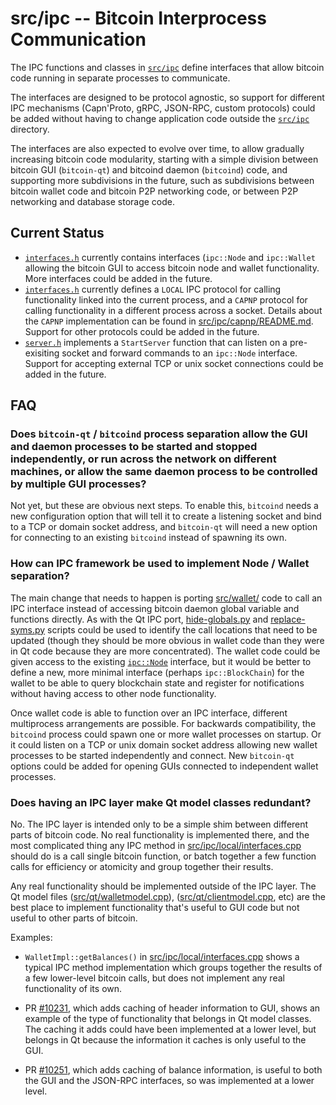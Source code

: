 src/ipc -- Bitcoin Interprocess Communication
=============================================

The IPC functions and classes in [`src/ipc`](.) define interfaces that allow
bitcoin code running in separate processes to communicate.

The interfaces are designed to be protocol agnostic, so support for different
IPC mechanisms (Capn'Proto, gRPC, JSON-RPC, custom protocols) could be added
without having to change application code outside the [`src/ipc`](.) directory.

The interfaces are also expected to evolve over time, to allow gradually
increasing bitcoin code modularity, starting with a simple division between
bitcoin GUI (`bitcoin-qt`) and bitcoind daemon (`bitcoind`) code, and
supporting more subdivisions in the future, such as subdivisions between
bitcoin wallet code and bitcoin P2P networking code, or between P2P networking
and database storage code.

Current Status
--------------

* [`interfaces.h`](interfaces.h) currently contains interfaces (`ipc::Node` and
  `ipc::Wallet` allowing the bitcoin GUI to access bitcoin node and wallet
  functionality. More interfaces could be added in the future.
* [`interfaces.h`](interfaces.h) currently defines a `LOCAL` IPC protocol for
  calling functionality linked into the current process, and a `CAPNP` protocol
  for calling functionality in a different process across a socket. Details
  about the `CAPNP` implementation can be found in
  [src/ipc/capnp/README.md](capnp/README.md). Support for other protocols
  could be added in the future.
* [`server.h`](server.h) implements a `StartServer` function that can listen
  on a pre-exisiting socket and forward commands to an `ipc::Node` interface.
  Support for accepting external TCP or unix socket connections could be added
  in the future.

FAQ
---

### Does `bitcoin-qt` / `bitcoind` process separation allow the GUI and daemon processes to be started and stopped independently, or run across the network on different machines, or allow the same daemon process to be controlled by multiple GUI processes?

Not yet, but these are obvious next steps. To enable this, `bitcoind` needs a
new configuration option that will tell it to create a listening socket and bind
to a TCP or domain socket address, and `bitcoin-qt` will need a new option for
connecting to an existing `bitcoind` instead of spawning its own.

### How can IPC framework be used to implement Node / Wallet separation?

The main change that needs to happen is porting [src/wallet/](../wallet) code to
call an IPC interface instead of accessing bitcoin daemon global variable and
functions directly. As with the Qt IPC port,
[hide-globals.py](https://github.com/ryanofsky/home/blob/master/src/2017/hide-globals/hide-globals.py)
and
[replace-syms.py](https://github.com/ryanofsky/home/blob/master/src/2017/hide-globals/replace-syms.py)
scripts could be used to identify the call locations that need to be updated
(though they should be more obvious in wallet code than they were in Qt code
because they are more concentrated). The wallet code could be given access to
the existing [`ipc::Node`](interfaces.h) interface, but it would be better to
define a new, more minimal interface (perhaps `ipc::BlockChain`) for the wallet
to be able to query blockchain state and register for notifications without
having access to other node functionality.

Once wallet code is able to function over an IPC interface, different
multiprocess arrangements are possible. For backwards compatibility, the
`bitcoind` process could spawn one or more wallet processes on startup. Or it
could listen on a TCP or unix domain socket address allowing new wallet
processes to be started independently and connect. New `bitcoin-qt` options
could be added for opening GUIs connected to independent wallet processes.

### Does having an IPC layer make Qt model classes redundant?

No. The IPC layer is intended only to be a simple shim between different parts
of bitcoin code. No real functionality is implemented there, and the most
complicated thing any IPC method in
[src/ipc/local/interfaces.cpp](local/interfaces.cpp) should do is a call single
bitcoin function, or batch together a few function calls for
efficiency or atomicity and group together their results.

Any real functionality should be implemented outside of the IPC layer. The Qt
model files ([src/qt/walletmodel.cpp](../qt/walletmodel.cpp)),
([src/qt/clientmodel.cpp](../qt/clientmodel.cpp), etc) are the best place to
implement functionality that's useful to GUI code but not useful to other parts
of bitcoin.

Examples:

* `WalletImpl::getBalances()` in
  [src/ipc/local/interfaces.cpp](local/interfaces.cpp) shows a typical IPC
  method implementation which groups together the results of a few lower-level
  bitcoin calls, but does not implement any real functionality of its own.

* PR [#10231](https://github.com/bitcoin/bitcoin/pull/10231), which adds caching
  of header information to GUI, shows an example of the type of functionality
  that belongs in Qt model classes. The caching it adds could have been
  implemented at a lower level, but belongs in Qt because the information it
  caches is only useful to the GUI.

* PR [#10251](https://github.com/bitcoin/bitcoin/pull/10251), which adds caching
  of balance information, is useful to both the GUI and the JSON-RPC interfaces,
  so was implemented at a lower level.
